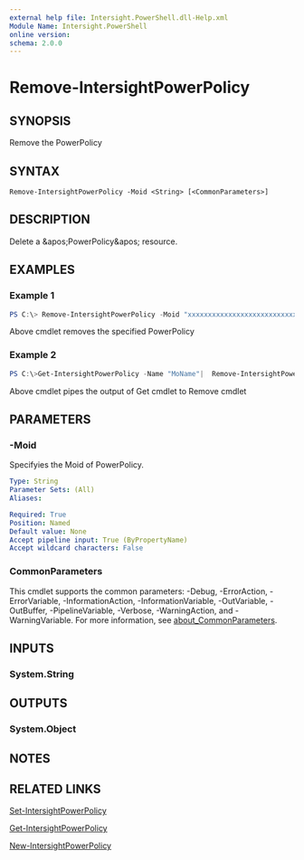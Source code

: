 ```yaml
---
external help file: Intersight.PowerShell.dll-Help.xml
Module Name: Intersight.PowerShell
online version:
schema: 2.0.0
---
```


# Remove-IntersightPowerPolicy

## SYNOPSIS
Remove the PowerPolicy

## SYNTAX

```
Remove-IntersightPowerPolicy -Moid <String> [<CommonParameters>]
```

## DESCRIPTION
Delete a &amp;apos;PowerPolicy&amp;apos; resource.

## EXAMPLES

### Example 1
```powershell
PS C:\> Remove-IntersightPowerPolicy -Moid "xxxxxxxxxxxxxxxxxxxxxxxxxxx"
```
Above cmdlet removes the specified PowerPolicy 

### Example 2
```powershell
PS C:\>Get-IntersightPowerPolicy -Name "MoName"|  Remove-IntersightPowerPolicy
```
Above cmdlet pipes the output of Get cmdlet to Remove cmdlet

## PARAMETERS

### -Moid
Specifyies the Moid of PowerPolicy.

```yaml
Type: String
Parameter Sets: (All)
Aliases:

Required: True
Position: Named
Default value: None
Accept pipeline input: True (ByPropertyName)
Accept wildcard characters: False
```

### CommonParameters
This cmdlet supports the common parameters: -Debug, -ErrorAction, -ErrorVariable, -InformationAction, -InformationVariable, -OutVariable, -OutBuffer, -PipelineVariable, -Verbose, -WarningAction, and -WarningVariable. For more information, see [about_CommonParameters](http://go.microsoft.com/fwlink/?LinkID=113216).

## INPUTS

### System.String

## OUTPUTS

### System.Object
## NOTES

## RELATED LINKS

[Set-IntersightPowerPolicy](./Set-IntersightPowerPolicy.md)

[Get-IntersightPowerPolicy](./Get-IntersightPowerPolicy.md)

[New-IntersightPowerPolicy](./New-IntersightPowerPolicy.md)

